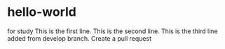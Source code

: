 # hello-world
for study
This is the first line.
This is the second line.
This is the third line added from develop branch.
Create a pull request
